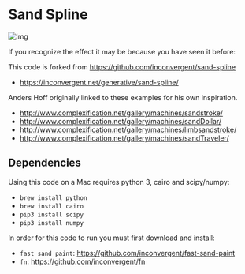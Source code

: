 # Sand Spline

![img](/img/img.png?raw=true "img")

If you recognize the effect it may be because you have seen it before:

This code is forked from https://github.com/inconvergent/sand-spline

* https://inconvergent.net/generative/sand-spline/

Anders Hoff originally linked to these examples for his own inspiration.

* http://www.complexification.net/gallery/machines/sandstroke/
* http://www.complexification.net/gallery/machines/sandDollar/
* http://www.complexification.net/gallery/machines/limbsandstroke/
* http://www.complexification.net/gallery/machines/sandTraveler/

## Dependencies

Using this code on a Mac requires python 3, cairo and scipy/numpy:

* `brew install python`
* `brew install cairo`
* `pip3 install scipy`
* `pip3 install numpy`

In order for this code to run you must first download and install:

* `fast sand paint`: https://github.com/inconvergent/fast-sand-paint
* `fn`: https://github.com/inconvergent/fn
